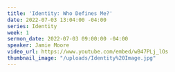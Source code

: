 ```yaml
---
title: 'Identity: Who Defines Me?'
date: 2022-07-03 13:04:00 -04:00
series: Identity
week: 1
sermon_date: 2022-07-03 09:00:00 -04:00
speaker: Jamie Moore
video_url: https://www.youtube.com/embed/wB47PLj_lOs
thumbnail_image: "/uploads/Identity%20Image.jpg"
---
```


